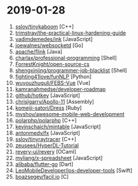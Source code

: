 # 2019-01-28

1. [ssloy/tinykaboom](https://github.com/ssloy/tinykaboom "A brief computer graphics / rendering course") [C++]
2. [trimstray/the-practical-linux-hardening-guide](https://github.com/trimstray/the-practical-linux-hardening-guide "🔥 This guide details the planning and the tools involved in creating a secure Linux production systems - work in progress.") 
3. [vadimdemedes/ink](https://github.com/vadimdemedes/ink "🌈 React for interactive command-line apps") [JavaScript]
4. [joewalnes/websocketd](https://github.com/joewalnes/websocketd "Turn any program that uses STDIN/STDOUT into a WebSocket server. Like inetd, but for WebSockets.") [Go]
5. [apache/flink](https://github.com/apache/flink "Apache Flink") [Java]
6. [charlax/professional-programming](https://github.com/charlax/professional-programming "A collection of full-stack resources for programmers.") [Shell]
7. [ForrestKnight/open-source-cs](https://github.com/ForrestKnight/open-source-cs "Video discussing this curriculum:") 
8. [shengxinjing/programmer-job-blacklist](https://github.com/shengxinjing/programmer-job-blacklist "🙈程序员找工作黑名单，换工作和当技术合伙人需谨慎啊") [Shell]
9. [fighting41love/funNLP](https://github.com/fighting41love/funNLP "中英文敏感词、语言检测、中外手机/电话归属地/运营商查询、名字推断性别、手机号抽取、身份证抽取、邮箱抽取、中日文人名库、中文缩写库、拆字词典、词汇情感值、停用词、反动词表、暴恐词表、繁简体转换、英文模拟中文发音、汪峰歌词生成器、职业名称词库、同义词库、反义词库、否定词库、汽车品牌词库、汽车零件词库、连续英文切割、各种中文词向量、公司名字大全、古诗词库、IT词库、财经词库、成语词库、地名词库、历史名人词库、诗词词库、医学词库、饮食词库、法律词库、汽车词库、动物词库、中文聊天语料、中文谣言数据、百度中文问答数据集、句子相似度匹配算法集合、bert资源、文本生成&摘要相关工具、cocoNLP信息抽取工具、国内电话号码正则匹配、清华大学XLORE:中英文跨语言百科知识图谱、清华大学人工智能技术…") [Python]
10. [wuyouzhuguli/FEBS-Vue](https://github.com/wuyouzhuguli/FEBS-Vue "SpringBoot，Shiro，JWT，Vue & Ant Design 前后端分离权限管理系统，预览地址（小油管，初次加载较慢）：") [Vue]
11. [kamranahmedse/developer-roadmap](https://github.com/kamranahmedse/developer-roadmap "Roadmap to becoming a web developer in 2019") 
12. [github/hotkey](https://github.com/github/hotkey "Global DOM element activation") [JavaScript]
13. [chrislgarry/Apollo-11](https://github.com/chrislgarry/Apollo-11 "Original Apollo 11 Guidance Computer (AGC) source code for the command and lunar modules.") [Assembly]
14. [komeiji-satori/Dress](https://github.com/komeiji-satori/Dress "好耶 是女装") [Ruby]
15. [myshov/awesome-mobile-web-development](https://github.com/myshov/awesome-mobile-web-development "All that you need to create a great mobile web experience") 
16. [polarphp/polarphp](https://github.com/polarphp/polarphp "a runtime container of PHP programming language") [C++]
17. [kevinschaich/mintable](https://github.com/kevinschaich/mintable "Roll-your own Mint clone for managing personal finances using the Google Sheets and Plaid APIs.") [JavaScript]
18. [antonmedv/fx](https://github.com/antonmedv/fx "Command-line tool and terminal JSON viewer 🔥") [JavaScript]
19. [ssloy/tinyraytracer](https://github.com/ssloy/tinyraytracer "A brief computer graphics / rendering course") [C++]
20. [zeusees/HyperDL-Tutorial](https://github.com/zeusees/HyperDL-Tutorial "深度学习教程整理 | 干货") 
21. [revery-ui/revery](https://github.com/revery-ui/revery "⚡️ Native, high-performance, cross-platform desktop apps - built with Reason!") [OCaml]
22. [myliang/x-spreadsheet](https://github.com/myliang/x-spreadsheet "a javascript spreadsheet for web") [JavaScript]
23. [alibaba/flutter-go](https://github.com/alibaba/flutter-go "flutter 开发者帮助 APP，包含 flutter 常用 140+ 组件的demo 演示与中文文档") [Dart]
24. [LeoMobileDeveloper/ios-developer-tools](https://github.com/LeoMobileDeveloper/ios-developer-tools "A collection of tools that an iOS developer should know.") [Swift]
25. [boazsegev/facil.io](https://github.com/boazsegev/facil.io "Your high performance web application C framework") [C]

